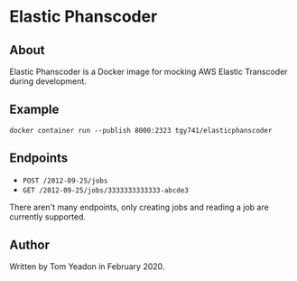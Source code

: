 # Elastic Phanscoder

## About

Elastic Phanscoder is a Docker image for mocking AWS Elastic Transcoder during development.

## Example

```
docker container run --publish 8000:2323 tgy741/elasticphanscoder
```

## Endpoints

* `POST /2012-09-25/jobs`
* `GET /2012-09-25/jobs/3333333333333-abcde3`

There aren't many endpoints, only creating jobs and reading a job are currently supported.

## Author

Written by Tom Yeadon in February 2020.
